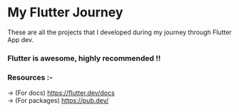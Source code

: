 # My Flutter Journey

These are all the projects that I developed during my journey through Flutter App dev. 

### Flutter is awesome, highly recommended !!

  ### Resources :- 
  -> (For docs) https://flutter.dev/docs <br /> -> (For packages) https://pub.dev/
